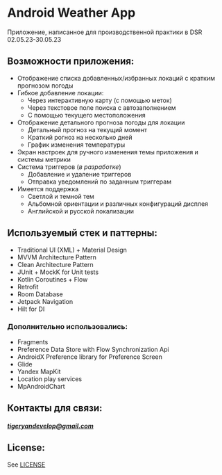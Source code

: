 # Android Weather App
Приложение, написанное для производственной практики в DSR 02.05.23-30.05.23

## Возможности приложения:
- Отображение списка добавленных/избранных локаций с кратким прогнозом погоды
- Гибкое добавление локации:
  - Через интерактивную карту (с помощью меток)
  - Через текстовое поле поиска с автозаполнением
  - С помощью текущего местоположения
- Отображение детального прогноза погоды для локации
  - Детальный прогноз на текущий момент
  - Краткий рогноз на несколько дней
  - График изменения температуры
- Экран настроек для ручного изменения темы приложения и системы метрики
- Система триггеров (_в разработке_)
  - Добавление и удаление триггеров
  - Отправка уведомлений по заданным триггерам
- Имеется поддержка
  - Светлой и темной тем
  - Альбомной ориентации и различных конфигураций дисплея
  - Английской и русской локализации 

## Используемый стек и паттерны:
- Traditional UI (XML) + Material Design
- MVVM Architecture Pattern
- Clean Architecture Pattern
- JUnit + MockK for Unit tests
- Kotlin Coroutines + Flow
- Retrofit
- Room Database
- Jetpack Navigation
- Hilt for DI

### Дополнительно использовались:
- Fragments
- Preference Data Store with Flow Synchronization Api
- AndroidX Preference library for Preference Screen
- Glide
- Yandex MapKit
- Location play services
- MpAndroidChart

## Контакты для связи:
##### tigeryandevelop@gmail.com

## License:
See [LICENSE](https://github.com/t1geryan/DSR_Android_Weather_App/blob/master/LICENSE)
